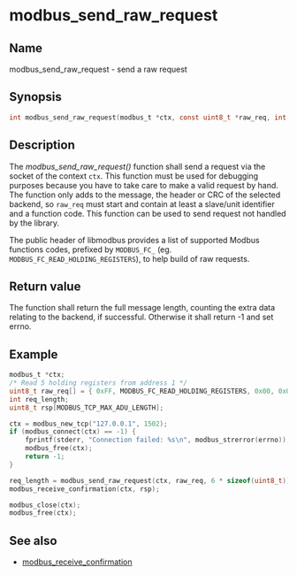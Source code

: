 # modbus_send_raw_request

## Name

modbus_send_raw_request - send a raw request

## Synopsis

```c
int modbus_send_raw_request(modbus_t *ctx, const uint8_t *raw_req, int raw_req_length);
```

## Description

The *modbus_send_raw_request()* function shall send a request via the socket of
the context `ctx`. This function must be used for debugging purposes because you
have to take care to make a valid request by hand. The function only adds to the
message, the header or CRC of the selected backend, so `raw_req` must start and
contain at least a slave/unit identifier and a function code. This function can
be used to send request not handled by the library.

The public header of libmodbus provides a list of supported Modbus functions
codes, prefixed by `MODBUS_FC_` (eg. `MODBUS_FC_READ_HOLDING_REGISTERS`), to help
build of raw requests.

## Return value

The function shall return the full message length, counting the extra data
relating to the backend, if successful. Otherwise it shall return -1 and set
errno.

## Example

```c
modbus_t *ctx;
/* Read 5 holding registers from address 1 */
uint8_t raw_req[] = { 0xFF, MODBUS_FC_READ_HOLDING_REGISTERS, 0x00, 0x01, 0x0, 0x05 };
int req_length;
uint8_t rsp[MODBUS_TCP_MAX_ADU_LENGTH];

ctx = modbus_new_tcp("127.0.0.1", 1502);
if (modbus_connect(ctx) == -1) {
    fprintf(stderr, "Connection failed: %s\n", modbus_strerror(errno));
    modbus_free(ctx);
    return -1;
}

req_length = modbus_send_raw_request(ctx, raw_req, 6 * sizeof(uint8_t));
modbus_receive_confirmation(ctx, rsp);

modbus_close(ctx);
modbus_free(ctx);
```

## See also

- [modbus_receive_confirmation](modbus_receive_confirmation)
